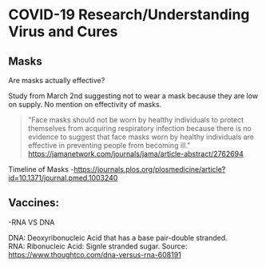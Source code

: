 # COVID-19 Research/Understanding Virus and Cures

## Masks   
   Are masks actually effective?    
     
   Study from March 2nd suggesting not to wear a mask because they are low on supply. No mention on effectivity of masks.
   > "Face masks should not be worn by healthy
individuals to protect themselves from acquiring respiratory
infection because there is no evidence to suggest that face masks
worn by healthy individuals are effective in preventing people
from becoming ill." https://jamanetwork.com/journals/jama/article-abstract/2762694  
  
Timeline of Masks -https://journals.plos.org/plosmedicine/article?id=10.1371/journal.pmed.1003240
   
## Vaccines: 
  -RNA VS DNA

DNA: Deoxyribonucleic Acid that has a base pair-double stranded.  
RNA: Ribonucleic Acid: Signle stranded sugar. 
Source: https://www.thoughtco.com/dna-versus-rna-608191
